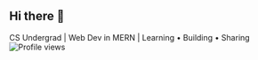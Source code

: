## Hi there 👋
CS Undergrad | Web Dev in MERN | Learning • Building • Sharing
![Profile views](https://komarev.com/ghpvc/?username=Adit-yah&color=blueviolet&style=for-the-badge)


<!--
**Adit-yah/Adit-yah** is a ✨ _special_ ✨ repository because its `README.md` (this file) appears on your GitHub profile.

Here are some ideas to get you started:

- 🔭 I’m currently working on ...
- 🌱 I’m currently learning ...
- 👯 I’m looking to collaborate on ...
- 🤔 I’m looking for help with ...
- 💬 Ask me about ...
- 📫 How to reach me: ...
- 😄 Pronouns: ...
- ⚡ Fun fact: ...
-->
